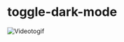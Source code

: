 # toggle-dark-mode

![Videotogif](https://user-images.githubusercontent.com/103025142/187026742-3bd66d5d-03ca-43c4-81ed-d65707935107.gif)
